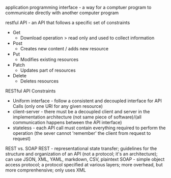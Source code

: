 application programming interface - a way for a comptuer program to communicate directly with another computer program

restful API - an API that follows a specific set of constraints
- Get
  - Download operation > read only and used to collect information
- Post
  - Creates new content / adds new resource
- Put
  - Modifies existing resources
- Patch
  - Updates part of resources
- Delete
  - Deletes resources

RESTful API Constraints
- Uniform interface - follow a consistent and decoupled interface for API Calls (only one URI for any given resource)
- client-server - there must be a decoupled client and server in the implementation architecture (not same piece of software)/(all communication happens between the API interface)
- stateless - each API call must contain everything required to perform the operation (the sever cannot 'remember' the client from request to request)


REST vs. SOAP
REST - representational state transfer; guidelines for the structure and organization of an API (not a protocol; it's an architecture); can use JSON, XML, YAML, markdown, CSV, plaintext
SOAP - simple object access protocol; a protocol specified at various layers; more overhead, but more comprenhensive; only uses XML